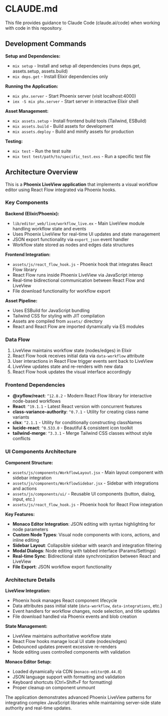 # CLAUDE.md

This file provides guidance to Claude Code (claude.ai/code) when working with code in this repository.

## Development Commands

**Setup and Dependencies:**
- `mix setup` - Install and setup all dependencies (runs deps.get, assets.setup, assets.build)
- `mix deps.get` - Install Elixir dependencies only

**Running the Application:**
- `mix phx.server` - Start Phoenix server (visit localhost:4000)
- `iex -S mix phx.server` - Start server in interactive Elixir shell

**Asset Management:**
- `mix assets.setup` - Install frontend build tools (Tailwind, ESBuild)
- `mix assets.build` - Build assets for development
- `mix assets.deploy` - Build and minify assets for production

**Testing:**
- `mix test` - Run the test suite
- `mix test test/path/to/specific_test.exs` - Run a specific test file

## Architecture Overview

This is a **Phoenix LiveView application** that implements a visual workflow editor using React Flow integrated via Phoenix hooks.

### Key Components

**Backend (Elixir/Phoenix):**
- `lib/editor_web/live/workflow_live.ex` - Main LiveView module handling workflow state and events
- Uses Phoenix LiveView for real-time UI updates and state management
- JSON export functionality via `export_json` event handler
- Workflow state stored as nodes and edges data structures

**Frontend Integration:**
- `assets/js/react_flow_hook.js` - Phoenix hook that integrates React Flow library
- React Flow runs inside Phoenix LiveView via JavaScript interop
- Real-time bidirectional communication between React Flow and LiveView
- File download functionality for workflow export

**Asset Pipeline:**
- Uses ESBuild for JavaScript bundling
- Tailwind CSS for styling with JIT compilation
- Assets are compiled from `assets/` directory
- React and React Flow are imported dynamically via ES modules

### Data Flow

1. LiveView maintains workflow state (nodes/edges) in Elixir
2. React Flow hook receives initial data via `data-workflow` attribute
3. User interactions in React Flow trigger events sent back to LiveView
4. LiveView updates state and re-renders with new data
5. React Flow hook updates the visual interface accordingly

### Frontend Dependencies

- **@xyflow/react**: `^12.8.2` - Modern React Flow library for interactive node-based workflows
- **React**: `^19.1.1` - Latest React version with concurrent features
- **class-variance-authority**: `^0.7.1` - Utility for creating class name variants
- **clsx**: `^2.1.1` - Utility for conditionally constructing classNames
- **lucide-react**: `^0.533.0` - Beautiful & consistent icon toolkit
- **tailwind-merge**: `^3.3.1` - Merge Tailwind CSS classes without style conflicts

### UI Components Architecture

**Component Structure:**
- `assets/js/components/WorkflowLayout.jsx` - Main layout component with sidebar integration
- `assets/js/components/WorkflowSidebar.jsx` - Sidebar with integrations and actions
- `assets/js/components/ui/` - Reusable UI components (button, dialog, input, etc.)
- `assets/js/react_flow_hook.js` - Phoenix hook for React Flow integration

**Key Features:**
- **Monaco Editor Integration**: JSON editing with syntax highlighting for node parameters
- **Custom Node Types**: Visual node components with icons, actions, and inline editing
- **Sidebar Layout**: Collapsible sidebar with search and integration filtering
- **Modal Dialogs**: Node editing with tabbed interface (Params/Settings)
- **Real-time Sync**: Bidirectional state synchronization between React and LiveView
- **File Export**: JSON workflow export functionality

### Architecture Details

**LiveView Integration:**
- Phoenix hook manages React component lifecycle
- Data attributes pass initial state (`data-workflow`, `data-integrations`, etc.)
- Event handlers for workflow changes, node selection, and title updates
- File download handled via Phoenix events and blob creation

**State Management:**
- LiveView maintains authoritative workflow state
- React Flow hooks manage local UI state (nodes/edges)
- Debounced updates prevent excessive re-renders
- Node editing uses controlled components with validation

**Monaco Editor Setup:**
- Loaded dynamically via CDN (`monaco-editor@0.44.0`)
- JSON language support with formatting and validation
- Keyboard shortcuts (Ctrl+Shift+F for formatting)
- Proper cleanup on component unmount

The application demonstrates advanced Phoenix LiveView patterns for integrating complex JavaScript libraries while maintaining server-side state authority and real-time updates.